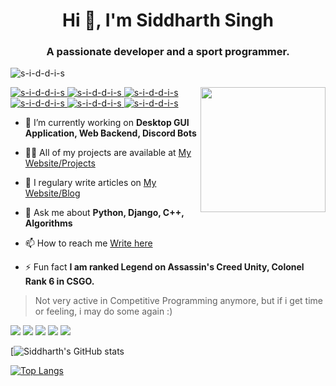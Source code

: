 <h1 align="center">Hi 👋, I'm Siddharth Singh</h1>
<h3 align="center">A passionate developer and a sport programmer.</h3>

<p align="left"> <img src="https://komarev.com/ghpvc/?username=s-i-d-d-i-s" alt="s-i-d-d-i-s" /> </p>
<img align='right' src='https://user-images.githubusercontent.com/5713670/87202985-820dcb80-c2b6-11ea-9f56-7ec461c497c3.gif' width='200'>

<p align="left">
  <a href="https://github.com/s-i-d-d-i-s"> <img src="https://img.shields.io/badge/C++-brightgreen.svg?style=flat&logo=cplusplus" alt="s-i-d-d-i-s" /> </a>
  <a href="https://github.com/s-i-d-d-i-s"> <img src="https://img.shields.io/badge/C-brightgreen.svg?style=flat&logo=cplusplus" alt="s-i-d-d-i-s" /> </a>
  <a href="https://github.com/s-i-d-d-i-s"> <img src="https://img.shields.io/badge/Python-brightgreen.svg?style=flat" alt="s-i-d-d-i-s" /> </a>
  <a href="https://github.com/s-i-d-d-i-s"> <img src="https://img.shields.io/badge/Javascript-brightgreen.svg?style=flat" alt="s-i-d-d-i-s" /> </a>
  <a href="https://github.com/s-i-d-d-i-s"> <img src="https://img.shields.io/badge/Java-brightgreen.svg?style=flat" alt="s-i-d-d-i-s" /> </a>
  <a href="https://github.com/s-i-d-d-i-s"> <img src="https://img.shields.io/badge/Go-brightgreen.svg?style=flat" alt="s-i-d-d-i-s" /> </a>
</p>

- 🔭 I’m currently working on **Desktop GUI Application, Web Backend, Discord Bots**

- 👨‍💻 All of my projects are available at [My Website/Projects](http://siddharthsingh.uno/projects)

- 📝 I regulary write articles on [My Website/Blog](http://siddharthsingh.uno/blog)

- 💬 Ask me about **Python, Django, C++, Algorithms**

- 📫 How to reach me [Write here](https://forms.gle/D4RiRE4wS311hPZ9A) 

- ⚡ Fun fact **I am ranked Legend on Assassin's Creed Unity, Colonel Rank 6 in CSGO.**



> Not very active in Competitive Programming anymore, but if i get time or feeling, i may do some again :)


<a href="https://codechef.com/users/s59_60r"><img src="https://img.shields.io/badge/Codechef-2122-yellow"></a>
<a href="https://codeforces.com/profile/s59_60r"><img src="https://img.shields.io/badge/Codeforces-1796-rgb(0%2C0%2C255)"></a>
<a href="https://atcoder.jp/users/s59_60r"><img src="https://img.shields.io/badge/Atcoder-1300-rgb(0%2C192%2C192)"></a>
<a href="https://leetcode.com/s59_60r/"><img src="https://img.shields.io/badge/Leetcode-1909-ff69b4"></a>
<a href="https://www.hackerrank.com/s5960r"><img src="https://img.shields.io/badge/Hackerrank-1835-green"></a>




[![Siddharth's GitHub stats](https://github-readme-stats.vercel.app/api?username=s-i-d-d-i-s&count_private=true&show_icons=true&theme=cobalt)

[![Top Langs](https://github-readme-stats.vercel.app/api/top-langs/?username=s-i-d-d-i-s&layout=compact&theme=cobalt)](https://github.com/anuraghazra/github-readme-stats&theme=cobalt)

